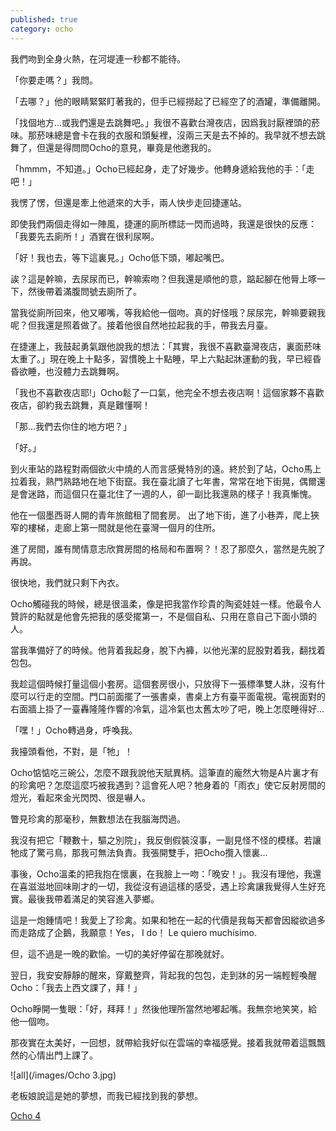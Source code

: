 ```yaml
---
published: true
category: ocho
---
```

我們吻到全身火熱，在河堤連一秒都不能待。

 

「你要走嗎？」我問。

 

「去哪？」他的眼睛緊緊盯著我的，但手已經撈起了已經空了的酒罐，準備離開。

 

「找個地方...或我們還是去跳舞吧。」我很不喜歡台灣夜店，因爲我討厭裡頭的菸味。那菸味總是會卡在我的衣服和頭髮裡，沒兩三天是去不掉的。我早就不想去跳舞了，但還是得問問Ocho的意見，畢竟是他邀我的。

 

「hmmm，不知道。」Ocho已經起身，走了好幾步。他轉身遞給我他的手：「走吧！」

 

我愣了愣，但還是牽上他遞來的大手，兩人快步走回捷運站。

 

即使我們兩個走得如一陣風，捷運的廁所標誌一閃而過時，我還是很快的反應：「我要先去廁所！」酒實在很利尿啊。

 

「好！我也去，等下這裏見。」Ocho低下頭，嘟起嘴巴。

 

誒？這是幹嘛，去尿尿而已，幹嘛索吻？但我還是順他的意，踮起腳在他脣上啄一下，然後帶着滿腹問號去廁所了。

 

當我從廁所回來，他又嘟嘴，等我給他一個吻。真的好怪哦？尿尿完，幹嘛要親我呢？但我還是照着做了。接着他很自然地拉起我的手，帶我去月臺。


 

在捷運上，我鼓起勇氣跟他說我的想法：「其實，我很不喜歡臺灣夜店，裏面菸味太重了。」現在晚上十點多，習慣晚上十點睡，早上六點起牀運動的我，早已經昏昏欲睡，也沒體力去跳舞啊。

 

「我也不喜歡夜店耶!」Ocho鬆了一口氣，他完全不想去夜店啊！這個家夥不喜歡夜店，卻約我去跳舞，真是難懂啊！

 

「那...我們去你住的地方吧？」

 

「好。」



 

到火車站的路程對兩個欲火中燒的人而言感覺特別的遠。終於到了站，Ocho馬上拉着我，熟門熟路地在地下街竄。我在臺北讀了七年書，常常在地下街晃，偶爾還是會迷路，而這個只在臺北住了一週的人，卻一副比我還熟的樣子！我真慚愧。

 

他在一個墨西哥人開的青年旅館租了間套房。 出了地下街，進了小巷弄，爬上狹窄的樓梯，走廊上第一間就是他在臺灣一個月的住所。

 

進了房間，誰有閒情意志欣賞房間的格局和布置啊？！忍了那麼久，當然是先脫了再說。

 

很快地，我們就只剩下內衣。

 

Ocho觸碰我的時候，總是很溫柔，像是把我當作珍貴的陶瓷娃娃一樣。他最令人贊許的點就是他會先把我的感受擺第一，不是個自私、只用在意自己下面小頭的人。

 

當我準備好了的時候。他背着我起身，脫下內褲，以他光潔的屁股對着我，翻找着包包。

 

我趁這個時候打量這個小套房。這個套房很小，只放得下一張標準雙人牀，沒有什麼可以行走的空間。門口前面擺了一張書桌，書桌上方有臺平面電視。電視面對的右面牆上掛了一臺轟隆隆作響的冷氣，這冷氣也太舊太吵了吧，晚上怎麼睡得好...


 

「嘿！」Ocho轉過身，呼喚我。

 

我擡頭看他，不對，是「牠」！

 

Ocho惦惦吃三碗公，怎麼不跟我說他天賦異柄。這筆直的龐然大物是A片裏才有的珍禽吧？怎麼這麼巧被我遇到？這會死人吧？牠身着的「雨衣」使它反射房間的燈光，看起來金光閃閃、很是嚇人。

 

瞥見珍禽的那毫秒，無數想法在我腦海閃過。

 

我沒有把它「鞭數十，驅之別院」，我反倒假裝沒事，一副見怪不怪的模樣。若讓牠成了驚弓鳥，那我可無法負責。我張開雙手，把Ocho攬入懷裏...



 

事後，Ocho溫柔的把我抱在懷裏，在我臉上一吻：「晚安！」。我沒有理他，我還在喜滋滋地回味剛才的一切，我從沒有過這樣的感受，遇上珍禽讓我覺得人生好充實。最後我帶着滿足的笑容進入夢鄉。

 

這是一炮鍾情吧！我愛上了珍禽。如果和牠在一起的代價是我每天都會因縱欲過多而走路成了企鵝，我願意！Yes， I do！ Le quiero muchísimo.

 

但，這不過是一晚的歡愉。一切的美好停留在那晚就好。

 

翌日，我安安靜靜的醒來，穿戴整齊，背起我的包包，走到牀的另一端輕輕喚醒Ocho：「我去上西文課了，拜！」

 

Ocho睜開一隻眼：「好，拜拜！」然後他理所當然地嘟起嘴。我無奈地笑笑，給他一個吻。

 

那夜實在太美好，一回想，就帶給我好似在雲端的幸福感覺。接着我就帶着這飄飄然的心情出門上課了。

![all](/images/Ocho 3.jpg)



老板娘說這是她的夢想，而我已經找到我的夢想。

[Ocho 4](https://tsainei.com/Ocho-4/)
